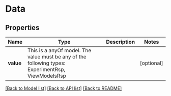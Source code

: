 # Data



## Properties
Name | Type | Description | Notes
------------ | ------------- | ------------- | -------------
**value** | This is a anyOf model. The value must be any of the following types: ExperimentRsp, ViewModelsRsp |  | [optional] 




[[Back to Model list]](../README.md#models) [[Back to API list]](../README.md#api-endpoints) [[Back to README]](../README.md)


